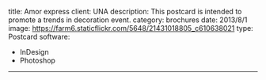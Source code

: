 title: Amor express
client: UNA
description: This postcard is intended to promote a trends in decoration event.
category: brochures
date: 2013/8/1
image: https://farm6.staticflickr.com/5648/21431018805_c610638021
type: Postcard
software:
- InDesign
- Photoshop
---
